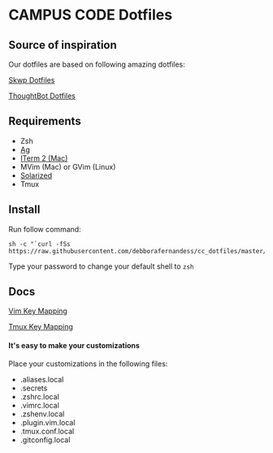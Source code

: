 CAMPUS CODE Dotfiles
====================

## Source of inspiration

Our dotfiles are based on following amazing dotfiles:

[Skwp Dotfiles](http://github.com/skwp/dotfiles)

[ThoughtBot Dotfiles](http://github.com/thoughtbot/dotfiles)

## Requirements

* Zsh
* [Ag](https://github.com/ggreer/the_silver_searcher)
* [ITerm 2 (Mac)](https://www.iterm2.com/index.html)
* MVim (Mac) or GVim (Linux)
* [Solarized](http://ethanschoonover.com/solarized)
* Tmux

## Install

Run follow command:

```
sh -c "`curl -fSs https://raw.githubusercontent.com/debborafernandess/cc_dotfiles/master/install.sh`"
```

Type your password to change your default shell to `zsh`

## Docs

[Vim Key Mapping](Vim.md)

[Tmux Key Mapping](Tmux.md)

#### It's easy to make your customizations

Place your customizations in the following files:

* .aliases.local
* .secrets
* .zshrc.local
* .vimrc.local
* .zshenv.local
* .plugin.vim.local
* .tmux.conf.local
* .gitconfig.local
